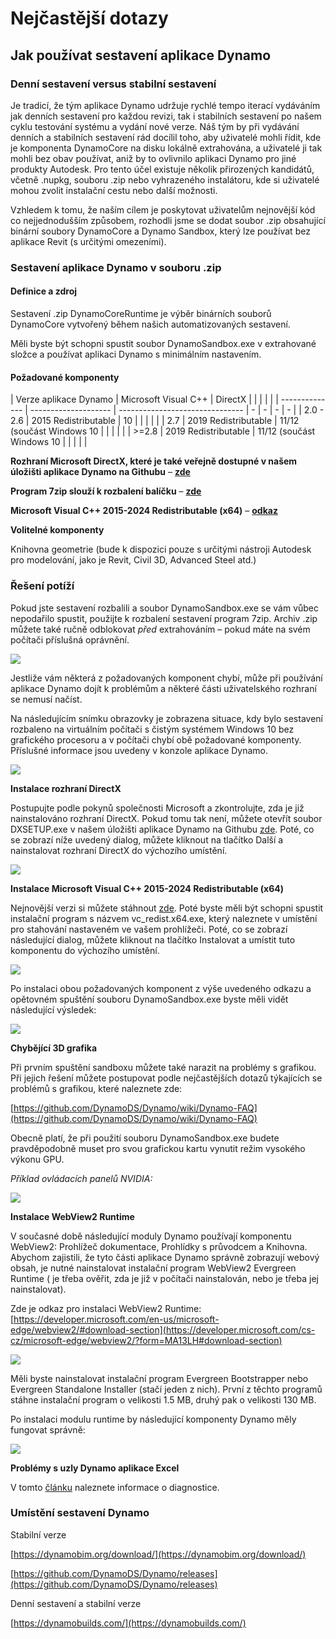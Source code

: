 # Nejčastější dotazy

## Jak používat sestavení aplikace Dynamo

### Denní sestavení versus stabilní sestavení

Je tradicí, že tým aplikace Dynamo udržuje rychlé tempo iterací vydáváním jak denních sestavení pro každou revizi, tak i stabilních sestavení po našem cyklu testování systému a vydání nové verze. Náš tým by při vydávání denních a stabilních sestavení rád docílil toho, aby uživatelé mohli řídit, kde je komponenta DynamoCore na disku lokálně extrahována, a uživatelé ji tak mohli bez obav používat, aniž by to ovlivnilo aplikaci Dynamo pro jiné produkty Autodesk. Pro tento účel existuje několik přirozených kandidátů, včetně .nupkg, souboru .zip nebo vyhrazeného instalátoru, kde si uživatelé mohou zvolit instalační cestu nebo další možnosti.

Vzhledem k tomu, že naším cílem je poskytovat uživatelům nejnovější kód co nejjednodušším způsobem, rozhodli jsme se dodat soubor .zip obsahující binární soubory DynamoCore a Dynamo Sandbox, který lze používat bez aplikace Revit (s určitými omezeními).

### Sestavení aplikace Dynamo v souboru .zip

#### Definice a zdroj

Sestavení .zip DynamoCoreRuntime je výběr binárních souborů DynamoCore vytvořený během našich automatizovaných sestavení.

Měli byste být schopni spustit soubor DynamoSandbox.exe v extrahované složce a používat aplikaci Dynamo s minimálním nastavením.

#### Požadované komponenty

| Verze aplikace Dynamo | Microsoft Visual C++ | DirectX | | | | | | -------------- | -------------------- | ------------------------------- | - | - | - | - | | 2.0 - 2.6 | 2015 Redistributable | 10 | | | | | | 2.7 | 2019 Redistributable | 11/12 (součást Windows 10 | | | | | | >=2.8 | 2019 Redistributable | 11/12 (součást Windows 10 | | | | |

**Rozhraní Microsoft DirectX, které je také veřejně dostupné v našem úložišti aplikace Dynamo na Githubu** – [**zde**](https://github.com/DynamoDS/Dynamo/tree/master/tools/install/Extra/DirectX)

**Program 7zip slouží k rozbalení balíčku** – [**zde**](https://www.7-zip.org/download.html)

**Microsoft Visual C++ 2015-2024 Redistributable (x64)** – [**odkaz**](https://aka.ms/vs/17/release/vc_redist.x64.exe)

**Volitelné komponenty**

Knihovna geometrie (bude k dispozici pouze s určitými nástroji Autodesk pro modelování, jako je Revit, Civil 3D, Advanced Steel atd.)

### Řešení potíží

Pokud jste sestavení rozbalili a soubor DynamoSandbox.exe se vám vůbec nepodařilo spustit, použijte k rozbalení sestavení program 7zip. Archiv .zip můžete také ručně odblokovat _před_ extrahováním – pokud máte na svém počítači příslušná oprávnění.

![](images/a-7/dynamo-builds-1.png)

Jestliže vám některá z požadovaných komponent chybí, může při používání aplikace Dynamo dojít k problémům a některé části uživatelského rozhraní se nemusí načíst.

Na následujícím snímku obrazovky je zobrazena situace, kdy bylo sestavení rozbaleno na virtuálním počítači s čistým systémem Windows 10 bez grafického procesoru a v počítači chybí obě požadované komponenty. Příslušné informace jsou uvedeny v konzole aplikace Dynamo.

![](images/a-7/dynamo-builds-2.png)

**Instalace rozhraní DirectX**

Postupujte podle pokynů společnosti Microsoft a zkontrolujte, zda je již nainstalováno rozhraní DirectX. Pokud tomu tak není, můžete otevřít soubor DXSETUP.exe v našem úložišti aplikace Dynamo na Githubu [zde](https://github.com/DynamoDS/Dynamo/tree/master/tools/install/Extra/DirectX). Poté, co se zobrazí níže uvedený dialog, můžete kliknout na tlačítko Další a nainstalovat rozhraní DirectX do výchozího umístění.

![](images/a-7/dynamo-builds-3.png)

**Instalace Microsoft Visual C++ 2015-2024 Redistributable (x64)**

Nejnovější verzi si můžete stáhnout [zde](https://aka.ms/vs/17/release/vc_redist.x64.exe). Poté byste měli být schopni spustit instalační program s názvem vc_redist.x64.exe, který naleznete v umístění pro stahování nastaveném ve vašem prohlížeči. Poté, co se zobrazí následující dialog, můžete kliknout na tlačítko Instalovat a umístit tuto komponentu do výchozího umístění.

![](images/a-7/dynamo-builds-4.png)

Po instalaci obou požadovaných komponent z výše uvedeného odkazu a opětovném spuštění souboru DynamoSandbox.exe byste měli vidět následující výsledek:

![](images/a-7/dynamo-builds-5.png)

**Chybějící 3D grafika**

Při prvním spuštění sandboxu můžete také narazit na problémy s grafikou. Při jejich řešení můžete postupovat podle nejčastějších dotazů týkajících se problémů s grafikou, které naleznete zde:

[https://github.com/DynamoDS/Dynamo/wiki/Dynamo-FAQ](https://github.com/DynamoDS/Dynamo/wiki/Dynamo-FAQ)

Obecně platí, že při použití souboru DynamoSandbox.exe budete pravděpodobně muset pro svou grafickou kartu vynutit režim vysokého výkonu GPU.

_Příklad ovládacích panelů NVIDIA:_

![](images/a-7/dynamo-builds-6.png)

**Instalace WebView2 Runtime**

V současné době následující moduly Dynamo používají komponentu WebView2: Prohlížeč dokumentace, Prohlídky s průvodcem a Knihovna. Abychom zajistili, že tyto části aplikace Dynamo správně zobrazují webový obsah, je nutné nainstalovat instalační program WebView2 Evergreen Runtime ( je třeba ověřit, zda je již v počítači nainstalován, nebo je třeba jej nainstalovat).

Zde je odkaz pro instalaci WebView2 Runtime: [https://developer.microsoft.com/en-us/microsoft-edge/webview2/#download-section](https://developer.microsoft.com/cs-cz/microsoft-edge/webview2/?form=MA13LH#download-section)

![](images/a-7/dynamo-builds-7.png)

Měli byste nainstalovat instalační program Evergreen Bootstrapper nebo Evergreen Standalone Installer (stačí jeden z nich). První z těchto programů stáhne instalační program o velikosti 1.5 MB, druhý pak o velikosti 130 MB.

Po instalaci modulu runtime by následující komponenty Dynamo měly fungovat správně:

![](images/a-7/dynamo-builds-8.png)

**Problémy s uzly Dynamo aplikace Excel**

V tomto [článku](https://knowledge.autodesk.com/support/revit-products/troubleshooting/caas/sfdcarticles/sfdcarticles/Warning-Data-ImportExcel-operation-failed-Could-not-load-file-or-assembly-Microsoft-Office-Interop-Excel-when-running-the-Dynamo-script-in-Revit.html) naleznete informace o diagnostice.

### Umístění sestavení Dynamo

Stabilní verze

[https://dynamobim.org/download/](https://dynamobim.org/download/)

[https://github.com/DynamoDS/Dynamo/releases](https://github.com/DynamoDS/Dynamo/releases)

Denní sestavení a stabilní verze

[https://dynamobuilds.com/](https://dynamobuilds.com/)

